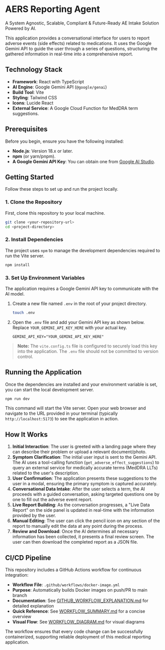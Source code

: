 
# AERS Reporting Agent

A System Agnostic, Scalable, Compliant & Future-Ready AE Intake Solution Powered by AI.

This application provides a conversational interface for users to report adverse events (side effects) related to medications. It uses the Google Gemini API to guide the user through a series of questions, structuring the gathered information in real-time into a comprehensive report.

## Technology Stack

- **Framework**: React with TypeScript
- **AI Engine**: Google Gemini API (`@google/genai`)
- **Build Tool**: Vite
- **Styling**: Tailwind CSS
- **Icons**: Lucide React
- **External Service**: A Google Cloud Function for MedDRA term suggestions.

## Prerequisites

Before you begin, ensure you have the following installed:

- **Node.js**: Version 18.x or later.
- **npm** (or yarn/pnpm).
- **A Google Gemini API Key**: You can obtain one from [Google AI Studio](https://aistudio.google.com/app/apikey).

## Getting Started

Follow these steps to set up and run the project locally.

### 1. Clone the Repository

First, clone this repository to your local machine.

```bash
git clone <your-repository-url>
cd <project-directory>
```

### 2. Install Dependencies

The project uses `npm` to manage the development dependencies required to run the Vite server.

```bash
npm install
```

### 3. Set Up Environment Variables

The application requires a Google Gemini API key to communicate with the AI model.

1.  Create a new file named `.env` in the root of your project directory.
    ```bash
    touch .env
    ```
2.  Open the `.env` file and add your Gemini API key as shown below. Replace `YOUR_GEMINI_API_KEY_HERE` with your actual key.

    ```env
    GEMINI_API_KEY="YOUR_GEMINI_API_KEY_HERE"
    ```

> **Note:** The `vite.config.ts` file is configured to securely load this key into the application. The `.env` file should not be committed to version control.

## Running the Application

Once the dependencies are installed and your environment variable is set, you can start the local development server.

```bash
npm run dev
```

This command will start the Vite server. Open your web browser and navigate to the URL provided in your terminal (typically `http://localhost:5173`) to see the application in action.

## How It Works

1.  **Initial Interaction**: The user is greeted with a landing page where they can describe their problem or upload a relevant document/photo.
2.  **Symptom Clarification**: The initial user input is sent to the Gemini API. The AI uses a tool-calling function (`get_adverse_effect_suggestions`) to query an external service for medically accurate terms (MedDRA LLTs) related to the user's description.
3.  **User Confirmation**: The application presents these suggestions to the user in a modal, ensuring the primary symptom is captured accurately.
4.  **Conversational Data Intake**: After the user selects a term, the AI proceeds with a guided conversation, asking targeted questions one by one to fill out the adverse event report.
5.  **Live Report Building**: As the conversation progresses, a "Live Data Report" on the side panel is updated in real-time with the information provided by the user.
6.  **Manual Editing**: The user can click the pencil icon on any section of the report to manually edit the data at any point during the process.
7.  **Review and Download**: Once the AI determines all necessary information has been collected, it presents a final review screen. The user can then download the completed report as a JSON file.

## CI/CD Pipeline

This repository includes a GitHub Actions workflow for continuous integration:

- **Workflow File**: `.github/workflows/docker-image.yml`
- **Purpose**: Automatically builds Docker images on push/PR to main branch
- **Documentation**: See [GITHUB_WORKFLOW_EXPLANATION.md](./GITHUB_WORKFLOW_EXPLANATION.md) for detailed explanation
- **Quick Reference**: See [WORKFLOW_SUMMARY.md](./WORKFLOW_SUMMARY.md) for a concise overview
- **Visual Flow**: See [WORKFLOW_DIAGRAM.md](./WORKFLOW_DIAGRAM.md) for visual diagrams

The workflow ensures that every code change can be successfully containerized, supporting reliable deployment of this medical reporting application.
